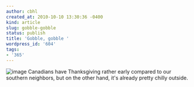 ```yaml
---
author: cbhl
created_at: 2010-10-10 13:30:36 -0400
kind: article
slug: gobble-gobble
status: publish
title: 'Gobble, gobble '
wordpress_id: '604'
tags:
- '365'
---
```


![image](http://images.azuresky.ca/blog/wp-content/uploads/2010/10/wpid-IMG_20101010_125828.jpg)
Canadians have Thanksgiving rather early compared to our southern
neighbors, but on the other hand, it's already pretty chilly outside.
